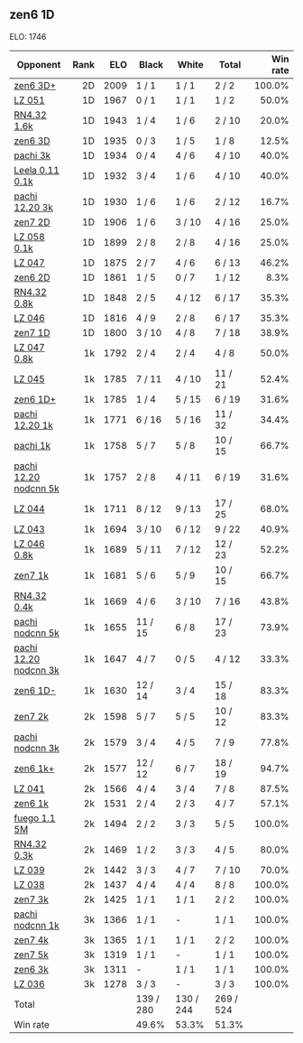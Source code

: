 ## zen6 1D ##

ELO: 1746

Opponent | Rank | ELO | Black | White | Total | Win rate
---------|-----:|----:|-------|-------|-------|-------:
[zen6 3D+](zen6%203D+.md) | 2D | 2009 | 1 / 1 | 1 / 1 | 2 / 2 | 100.0%
[LZ 051](LZ%20051.md) | 1D | 1967 | 0 / 1 | 1 / 1 | 1 / 2 | 50.0%
[RN4.32 1.6k](RN4.32%201.6k.md) | 1D | 1943 | 1 / 4 | 1 / 6 | 2 / 10 | 20.0%
[zen6 3D](zen6%203D.md) | 1D | 1935 | 0 / 3 | 1 / 5 | 1 / 8 | 12.5%
[pachi 3k](pachi%203k.md) | 1D | 1934 | 0 / 4 | 4 / 6 | 4 / 10 | 40.0%
[Leela 0.11 0.1k](Leela%200.11%200.1k.md) | 1D | 1932 | 3 / 4 | 1 / 6 | 4 / 10 | 40.0%
[pachi 12.20 3k](pachi%2012.20%203k.md) | 1D | 1930 | 1 / 6 | 1 / 6 | 2 / 12 | 16.7%
[zen7 2D](zen7%202D.md) | 1D | 1906 | 1 / 6 | 3 / 10 | 4 / 16 | 25.0%
[LZ 058 0.1k](LZ%20058%200.1k.md) | 1D | 1899 | 2 / 8 | 2 / 8 | 4 / 16 | 25.0%
[LZ 047](LZ%20047.md) | 1D | 1875 | 2 / 7 | 4 / 6 | 6 / 13 | 46.2%
[zen6 2D](zen6%202D.md) | 1D | 1861 | 1 / 5 | 0 / 7 | 1 / 12 | 8.3%
[RN4.32 0.8k](RN4.32%200.8k.md) | 1D | 1848 | 2 / 5 | 4 / 12 | 6 / 17 | 35.3%
[LZ 046](LZ%20046.md) | 1D | 1816 | 4 / 9 | 2 / 8 | 6 / 17 | 35.3%
[zen7 1D](zen7%201D.md) | 1D | 1800 | 3 / 10 | 4 / 8 | 7 / 18 | 38.9%
[LZ 047 0.8k](LZ%20047%200.8k.md) | 1k | 1792 | 2 / 4 | 2 / 4 | 4 / 8 | 50.0%
[LZ 045](LZ%20045.md) | 1k | 1785 | 7 / 11 | 4 / 10 | 11 / 21 | 52.4%
[zen6 1D+](zen6%201D+.md) | 1k | 1785 | 1 / 4 | 5 / 15 | 6 / 19 | 31.6%
[pachi 12.20 1k](pachi%2012.20%201k.md) | 1k | 1771 | 6 / 16 | 5 / 16 | 11 / 32 | 34.4%
[pachi 1k](pachi%201k.md) | 1k | 1758 | 5 / 7 | 5 / 8 | 10 / 15 | 66.7%
[pachi 12.20 nodcnn 5k](pachi%2012.20%20nodcnn%205k.md) | 1k | 1757 | 2 / 8 | 4 / 11 | 6 / 19 | 31.6%
[LZ 044](LZ%20044.md) | 1k | 1711 | 8 / 12 | 9 / 13 | 17 / 25 | 68.0%
[LZ 043](LZ%20043.md) | 1k | 1694 | 3 / 10 | 6 / 12 | 9 / 22 | 40.9%
[LZ 046 0.8k](LZ%20046%200.8k.md) | 1k | 1689 | 5 / 11 | 7 / 12 | 12 / 23 | 52.2%
[zen7 1k](zen7%201k.md) | 1k | 1681 | 5 / 6 | 5 / 9 | 10 / 15 | 66.7%
[RN4.32 0.4k](RN4.32%200.4k.md) | 1k | 1669 | 4 / 6 | 3 / 10 | 7 / 16 | 43.8%
[pachi nodcnn 5k](pachi%20nodcnn%205k.md) | 1k | 1655 | 11 / 15 | 6 / 8 | 17 / 23 | 73.9%
[pachi 12.20 nodcnn 3k](pachi%2012.20%20nodcnn%203k.md) | 1k | 1647 | 4 / 7 | 0 / 5 | 4 / 12 | 33.3%
[zen6 1D-](zen6%201D-.md) | 1k | 1630 | 12 / 14 | 3 / 4 | 15 / 18 | 83.3%
[zen7 2k](zen7%202k.md) | 2k | 1598 | 5 / 7 | 5 / 5 | 10 / 12 | 83.3%
[pachi nodcnn 3k](pachi%20nodcnn%203k.md) | 2k | 1579 | 3 / 4 | 4 / 5 | 7 / 9 | 77.8%
[zen6 1k+](zen6%201k+.md) | 2k | 1577 | 12 / 12 | 6 / 7 | 18 / 19 | 94.7%
[LZ 041](LZ%20041.md) | 2k | 1566 | 4 / 4 | 3 / 4 | 7 / 8 | 87.5%
[zen6 1k](zen6%201k.md) | 2k | 1531 | 2 / 4 | 2 / 3 | 4 / 7 | 57.1%
[fuego 1.1 5M](fuego%201.1%205M.md) | 2k | 1494 | 2 / 2 | 3 / 3 | 5 / 5 | 100.0%
[RN4.32 0.3k](RN4.32%200.3k.md) | 2k | 1469 | 1 / 2 | 3 / 3 | 4 / 5 | 80.0%
[LZ 039](LZ%20039.md) | 2k | 1442 | 3 / 3 | 4 / 7 | 7 / 10 | 70.0%
[LZ 038](LZ%20038.md) | 2k | 1437 | 4 / 4 | 4 / 4 | 8 / 8 | 100.0%
[zen7 3k](zen7%203k.md) | 2k | 1425 | 1 / 1 | 1 / 1 | 2 / 2 | 100.0%
[pachi nodcnn 1k](pachi%20nodcnn%201k.md) | 3k | 1366 | 1 / 1 | - | 1 / 1 | 100.0%
[zen7 4k](zen7%204k.md) | 3k | 1365 | 1 / 1 | 1 / 1 | 2 / 2 | 100.0%
[zen7 5k](zen7%205k.md) | 3k | 1319 | 1 / 1 | - | 1 / 1 | 100.0%
[zen6 3k](zen6%203k.md) | 3k | 1311 | - | 1 / 1 | 1 / 1 | 100.0%
[LZ 036](LZ%20036.md) | 3k | 1278 | 3 / 3 | - | 3 / 3 | 100.0%
Total | | | 139 / 280 | 130 / 244 | 269 / 524 | 
Win rate| | | 49.6% | 53.3% | 51.3% | 
